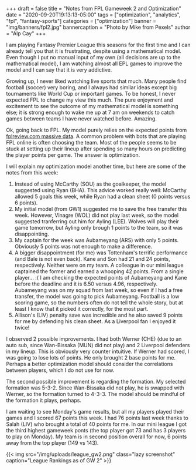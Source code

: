 +++
draft = false
title = "Notes from FPL Gameweek 2 and Optimization"
date = "2020-09-20T19:13:13-05:00"
tags = ["optimization", "analytics", "fpl", "fantasy-sports"]
categories = ["optimization"]
banner = "img/banners/fpl2.jpg"
bannercaption = "Photo by Mike from Pexels"
author = "Alp Cay"
+++

I am playing Fantasy Premier League this seasons for the first time and I can already tell you that it is frustrating, despite using a mathematical model.
Even though I put no manual input of my own (all decisions are up to the mathematical model), I am watching almost all EPL games to improve the model and I can say that it is very addictive.

Growing up, I never liked watching live sports that much.
Many people find football (soccer) very boring, and I always had similar ideas except big tournaments like World Cup or important games.
To be honest, I never expected FPL to change my view this much.
The pure enjoyment and excitement to see the outcome of my mathematical model is something else; it is strong enough to wake me up at 7 am on weekends to catch games between teams I have never watched before.
Amazing.

Ok, going back to FPL.
My model purely relies on the expected points from [fplreview.com massive data](https://fplreview.com/massive-data-planner/).
A common problem with bots that are playing FPL online is often choosing the team.
Most of the people seems to be stuck at setting up their lineup after spending so many hours on predicting the player points per game.
The answer is optimization.

I will explain my optimization model another time, but here are some of the notes from this week:

1. Instead of using McCarthy (SOU) as the goalkeeper, the model suggested using Ryan (BHA).
   This advice worked really well: McCarthy allowed 5 goals this week, while Ryan had a clean sheet (0 points versus 6 points).
2. My initial model (from GW1) suggested me to save the free transfer this week.
   However, Vinagre (WOL) did not play last week, so the model suggested tranferring out him for Ayling (LEE).
   Wolves will play their game tomorrow, but Ayling only brough 1 points to the team, so it was disappointing.
3. My captain for the week was Aubameyang (ARS) with only 5 points.
   Obviously 5 points was not enough to make a difference.
4. A bigger disappointment (for me) was Tottenham's terrific performance (and Bale is not even back).
   Kane and Son had 21 and 24 points, respectively. Neither were on my team.
   A colleague in our mini league captained the former and earned a whooping 42 points. From a single player... :(
   I am checking the expected points of Aubameyang and Kane before the deadline and it is 6.50 versus 4.96, respectively. Aubameyang was on my squad from last week, so even if I had a free transfer, the model was going to pick Aubameyang. Football is a low scoring game, so the numbers often do not tell the whole story, but at least I know that it picked it correctly, for the most part.
5. Allison's (LIV) penalty save was incredible and he also saved 9 points for me by defending his clean sheet.
   As a Liverpool fan I enjoyed it twice!

I observed 2 possible improvements.
I had both Werner (CHE) (due to an auto sub, since Wan-Bissaka (MUN) did not play) and 2 Liverpool defenders in my lineup.
This is obviously very counter intuitive. If Werner had scored, I was going to lose lots of points.
He only brought 2 base points for me.
Perhaps a better optimization model should consider the correlations between players, which I do not use for now.

The second possible improvement is regarding the formation.
My selected formation was 5-3-2.
Since Wan-Bissaka did not play, he is swapped with Werner, so the formation turned to 4-3-3.
The model should be mindful of the formation it plays, perhaps.

I am waiting to see Monday's game results, but all my players played their games and I scored 67 points this week.
I had 76 points last week thanks to Salah (LIV) who brought a total of 40 points for me.
In our mini league I got the third highest gameweek ponts (the top player got 73 and has 3 players to play on Monday).
My team is in second position overall for now, 6 points away from the top player (149 vs 143).

{{< img src="/img/uploads/league_gw2.png" class="lazy screenshot" caption="League Rankings as of GW 2" >}}
